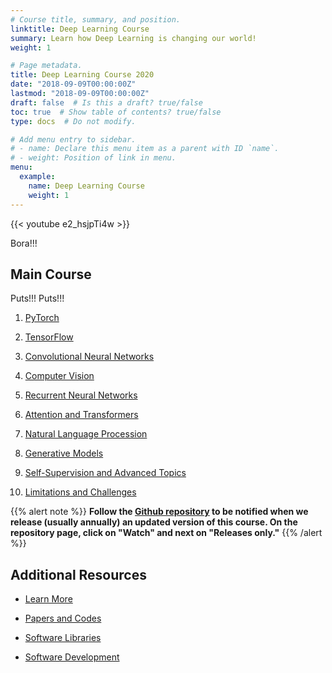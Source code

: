 ```yaml
---
# Course title, summary, and position.
linktitle: Deep Learning Course
summary: Learn how Deep Learning is changing our world!
weight: 1

# Page metadata.
title: Deep Learning Course 2020
date: "2018-09-09T00:00:00Z"
lastmod: "2018-09-09T00:00:00Z"
draft: false  # Is this a draft? true/false
toc: true  # Show table of contents? true/false
type: docs  # Do not modify.

# Add menu entry to sidebar.
# - name: Declare this menu item as a parent with ID `name`.
# - weight: Position of link in menu.
menu:
  example:
    name: Deep Learning Course
    weight: 1
---
```


{{< youtube e2_hsjpTi4w >}}

Bora!!!

## Main Course

Puts!!! Puts!!!

1. [PyTorch](pytorch)

2. [TensorFlow](tensorflow)

3. [Convolutional Neural Networks](convolutional_neural_networks)

4. [Computer Vision](computer_vision)

5. [Recurrent Neural Networks](recurrent_neural_networks)

6. [Attention and Transformers](attention_transformers)

7. [Natural Language Procession](natural_language_processing)

8. [Generative Models](generative_models)

9. [Self-Supervision and Advanced Topics](self_supervision_advanced_topics)

10. [Limitations and Challenges](limitations_challenges)

{{% alert note %}}
**Follow the [Github repository](https://github.com/dlmacedo/starter-academic) to be notified when we release (usually annually) an updated version of this course. On the repository page, click on "Watch" and next on "Releases only."**
{{% /alert %}}

## Additional Resources

* [Learn More](learn_more)

* [Papers and Codes](papers_and_codes)

* [Software Libraries](software_libraries)

* [Software Development](software_development)
